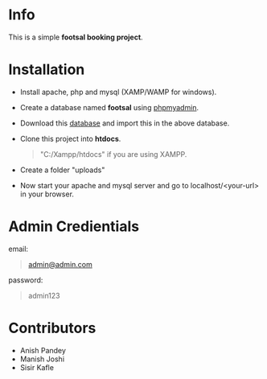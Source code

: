 # Info

This is a simple <b>footsal booking project</b>.

# Installation

+ Install apache, php and mysql (XAMP/WAMP for windows).

+ Create a database named <b>footsal</b> using <a href="http://localhost/phpmyadmin">phpmyadmin</a>.

+ Download this <a href="database.sql">database</a> and import this in the above database.

+ Clone this project into <b>htdocs</b>.<br>
     > "C:/Xampp/htdocs" if you are using XAMPP.
 + Create a folder "uploads"

+ Now start your apache and mysql server and go to localhost/&lt;your-url&gt; in your browser.

# Admin Credientials
email:
>admin@admin.com

password:
>admin123

# Contributors
+ Anish Pandey
+ Manish Joshi
+ Sisir Kafle 
